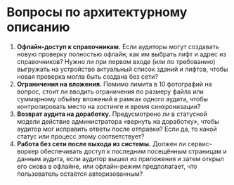 # Вопросы по архитектурному описанию

1. **Офлайн-доступ к справочникам.** Если аудиторы могут создавать новую проверку полностью офлайн, как им выбрать лифт и адрес из справочников? Нужно ли при первом входе (или по требованию) выгружать на устройство актуальный список зданий и лифтов, чтобы новая проверка могла быть создана без сети?
2. **Ограничения на вложения.** Помимо лимита в 10 фотографий на вопрос, стоит ли вводить ограничения по размеру файла или суммарному объёму вложений в рамках одного аудита, чтобы контролировать место на хостинге и время синхронизации?
3. **Возврат аудита на доработку.** Предусмотрено ли в статусной модели действие администратора «вернуть на доработку», чтобы аудитор мог исправить ответы после отправки? Если да, то какой статус или процесс этому соответствует?
4. **Работа без сети после выхода из системы.** Должен ли сервис-воркер обеспечивать доступ к последним посещённым страницам и данным аудита, если аудитор вышел из приложения и затем открыл его снова в офлайне, или офлайн-режим предполагает, что пользователь остаётся авторизованным?

